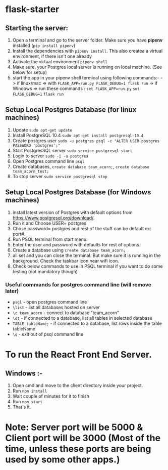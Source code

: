 # flask-starter

## Starting the server:

1. Open a terminal and go to the server folder. Make sure you have **pipenv** installed (`pip install pipenv`)
2. Install the dependencies with `pipenv install`. This also createa a virtual environment, if there isn't one already
3. Activate the virtual environment `pipenv shell`
4. Make sure, your Postgres local server is running on local machine. (See below for setup)
5. start the app in your pipenv shell terminal using following commands:-
   -> if linux/mac => with `FLASK_APP=run.py FLASK_DEBUG=1 flask run`
   -> if Windows => run these commands :
   `set FLASK_APP=run.py`
   `set FLASK_DEBUG=1`
   `flask run`

## Setup Local Postgres Database (for linux machines)

1. Update `sudo apt-get update`
2. Install PostgreSQL 10.4 `sudo apt-get install postgresql-10.4`
3. Create postgres user `sudo -u postgres psql -c "ALTER USER postgres PASSWORD 'postgres';"`
4. Start PostgresSQL server `sudo service postgresql start`
5. Login to server `sudo -i -u postgres`
6. Open Postgres command line `psql`
7. Create databases, `create database team_acorn;`, `create database team_acorn_test;`
8. To stop server `sudo service postgresql stop`

## Setup Local Postgres Database (for Windows machines)

1. install latest version of Postgres with default options from https://www.postgresql.org/download/.
2. Run it and Choose USER= postgres
3. Chose password= postgres and rest of the stuff can be default ex: port#.
4. Run PSQL terminal from start menu.
5. Enter the user and password with defaults for rest of options.
6. Create a database using `create database team_acorn;`
7. all set and you can close the terminal. But make sure it is running in the background. Check the taskbar icon near wifi icon.
8. Check below commands to use in PSQL terminal if you want to do some testing (not mandatory though)

### Useful commands for postgres command line (will remove later)

- `psql` - open postgres command line
- `\list` - list all databases hosted on server
- `\c team_acorn` - connect to database "team_acorn"
- `\dt` - if connected to a database, list all tables in selected database
- `TABLE tableName;` - if connected to a database, list rows inside the table tableName
- `\q` - exit out of psql command line

# To run the React Front End Server.

## Windows :-

1. Open cmd and move to the client directory inside your project.
2. Run `npm install`
3. Wait couple of minutes for it to finish
4. Run `npm start`
5. That's it.

# Note: Server port will be 5000 & Client port will be 3000 (Most of the time, unless these ports are being used by some other apps.)
